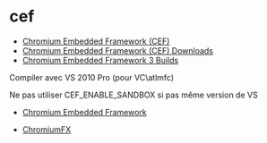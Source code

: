 # cef
- [Chromium Embedded Framework (CEF)](https://bitbucket.org/chromiumembedded/cef/)
- [Chromium Embedded Framework (CEF) Downloads](http://www.magpcss.net/cef_downloads/)
- [Chromium Embedded Framework 3 Builds](https://cefbuilds.com/)

Compiler avec VS 2010 Pro (pour VC\atlmfc)

Ne pas utiliser CEF_ENABLE_SANDBOX si pas même version de VS

- [Chromium Embedded Framework](http://en.wikipedia.org/wiki/Chromium_Embedded_Framework)

- [ChromiumFX](https://bitbucket.org/wborgsm/chromiumfx/)
